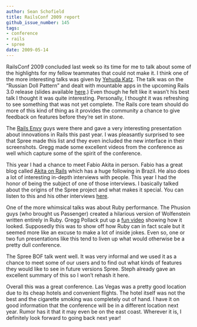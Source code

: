 ```yaml
---
author: Sean Schofield
title: RailsConf 2009 report
github_issue_number: 145
tags:
- conference
- rails
- spree
date: 2009-05-14
---
```


RailsConf 2009 concluded last week so its time for me to talk about some of the highlights for my fellow teammates that could not make it. I think one of the more interesting talks was given by [Yehuda Katz](https://yehudakatz.com/). The talk was on the “Russian Doll Pattern” and dealt with mountable apps in the upcoming Rails 3.0 release (slides available [here](https://web.archive.org/web/20090619164617/https://yehudakatz.com/wp-content/uploads/2009/05/russiandolls.pdf).) Even though he felt like it wasn’t his best talk I thought it was quite interesting. Personally, I thought it was refreshing to see something that was not yet complete. The Rails core team should do more of this kind of thing as it provides the community a chance to give feedback on features before they’re set in stone.

The [Rails Envy](https://web.archive.org/web/20090608042546/http://www.railsenvy.com:80/) guys were there and gave a very interesting presentation about innovations in Rails this past year. I was pleasantly surprised to see that Spree made this list and they even included the new interface in their screenshots. Gregg made some excellent videos from the conference as well which capture some of the spirit of the conference.

This year I had a chance to meet Fabio Akita in person. Fabio has a great blog called [Akita on Rails](http://www.akitaonrails.com/) which has a huge following in Brazil. He also does a lot of interesting in-depth interviews with people. This year I had the honor of being the subject of one of those interviews. I basically talked about the origins of the Spree project and what makes it special. You can listen to this and his other interviews [here](http://www.akitaonrails.com/2009/05/08/railsconf-09-exclusive-audio-interviews).

One of the more whimsical talks was about Ruby performance. The Phusion guys (who brought us Passenger) created a hilarious version of Wolfenstein written entirely in Ruby. Gregg Pollack put up a [fun video](https://web.archive.org/web/20090606130659/http://railsenvy.com/2009/5/11/rubystein-ruby-meets-wolfenstein) showing how it looked. Supposedly this was to show off how Ruby can in fact scale but it seemed more like an excuse to make a lot of inside jokes. Even so, one or two fun presentations like this tend to liven up what would otherwise be a pretty dull conference.

The Spree BOF talk went well. It was very informal and we used it as a chance to meet some of our users and to find out what kinds of features they would like to see in future versions Spree. Steph already gave an excellent summary of this so I won’t rehash it here.

Overall this was a great conference. Las Vegas was a pretty good location due to its cheap hotels and convenient flights. The hotel itself was not the best and the cigarette smoking was completely out of hand. I have it on good information that the conference will be in a different location next year. Rumor has it that it may even be on the east coast. Wherever it is, I definitely look forward to going back next year!

